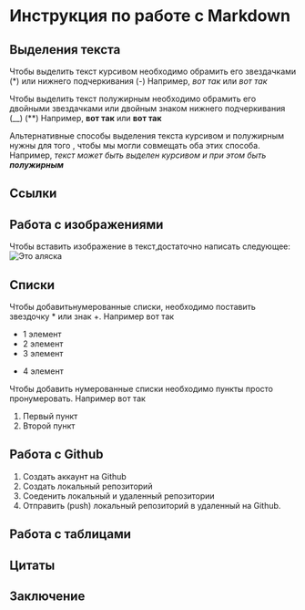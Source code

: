 # Инструкция по работе с Markdown

## Выделения текста

Чтобы выделить текст курсивом необходимо обрамить его звездачками (*) или нижнего подчеркивания (-) Например, *вот так* или _вот так_

Чтобы выделить текст полужирным необходимо обрамить его двойными звездачками или двойным знаком нижнего подчеркивания (__) (**) Например, **вот так** или __вот так__

Альтернативные способы выделения текста курсивом и полужирным нужны для того , чтобы мы могли совмещать оба этих способа. Например, _текст может быть выделен курсивом и при этом быть **полужирным**_

## Ссылки

## Работа с изображениями
Чтобы вставить изображение в текст,достаточно написать следующее:
![Это аляска](scale_1200.png)

## Списки
Чтобы добавитьнумерованные списки, необходимо поставить звездочку * или знак +. Например вот так
* 1 элемент
* 2 элемент
* 3 элемент
+ 4 элемент

Чтобы добавить нумерованные списки необходимо пункты просто пронумеровать. Например вот так
1. Первый пункт
2. Второй пункт

## Работа с Github
1. Создать аккаунт на Github
2. Создать локальный репозиторий
3. Соеденить локальный и удаленный репозитории
4. Отправить (push) локальный репозиторий в удаленный на Github.


## Работа с таблицами

## Цитаты

## Заключение